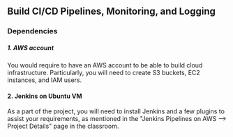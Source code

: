 ## Build CI/CD Pipelines, Monitoring, and Logging


### Dependencies
##### 1. AWS account
You would require to have an AWS account to be able to build cloud infrastructure. Particularly, you will need to create S3 buckets, EC2 instances, and IAM users.

#### 2. Jenkins on Ubuntu VM
As a part of the project, you will need to install Jenkins and a few plugins to assist your requirements, as mentioned in the "Jenkins Pipelines on AWS --> Project Details" page in the classroom. 

<!-- ## Prerequisite
1. A little knowledge of basic commands in Unix terminal.
1. Understanding of software testing frameworks - JMeter and JUnit
1. Understanding of deployment strategies -->






